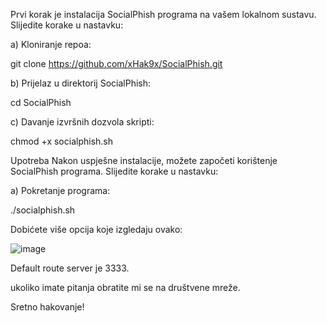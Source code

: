 Prvi korak je instalacija SocialPhish programa na vašem lokalnom sustavu. Slijedite korake u nastavku:

a) Kloniranje repoa:

git clone https://github.com/xHak9x/SocialPhish.git


b) Prijelaz u direktorij SocialPhish:

cd SocialPhish

c) Davanje izvršnih dozvola skripti:

chmod +x socialphish.sh

Upotreba
Nakon uspješne instalacije, možete započeti korištenje SocialPhish programa. Slijedite korake u nastavku:

a) Pokretanje programa:

./socialphish.sh

Dobićete više opcija koje izgledaju ovako:

![image](https://github.com/rixony1974/socialphish/assets/86529327/e7c6a8a3-5b3e-495e-ab0c-9a1c3fd71659)

Default route server je 3333.

ukoliko imate pitanja obratite mi se na društvene mreže.

Sretno hakovanje!
